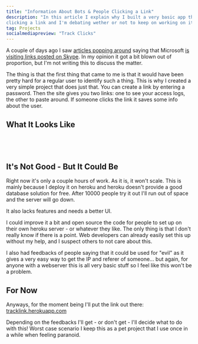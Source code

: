```yaml
---
title: "Information About Bots & People Clicking a Link"
description: "In this article I explain why I built a very basic app that lets you know who is
clicking a link and I'm debating wether or not to keep on working on it."
tag: Projects
socialmediapreview: "Track Clicks"
---
```


A couple of days ago I saw
[articles popping around](http://www.zdnet.com/is-microsoft-reading-your-skype-instant-messages-7000015388/)
saying that Microsoft
[is visiting links posted on Skype](http://www.h-online.com/security/news/item/Skype-with-care-Microsoft-is-reading-everything-you-write-1862870.html). In my opinion it got a bit blown out of proportion, but I'm
not writing this to discuss the matter.

The thing is that the first thing that came to me is that it would have
been pretty hard for a regular user to identify such a thing.
This is why I created a very simple project that does just that.
You can create a link by entering a password. Then the site gives you
two links: one to see your access logs, the other to paste around.
If someone clicks the link it saves some info about the user.

## What It Looks Like

<img src='/assets/blog/t1.png' alt='' style='margin:20px auto; display: block'/>

<img src='/assets/blog/t2.png' alt='' style='margin:20px auto; display: block'/>

<img src='/assets/blog/t3.png' alt='' style='margin:20px auto; display: block'/>

## It's Not Good - But It Could Be

Right now it's only a couple hours of work. As it is, it won't scale.
This is mainly because I deploy it on heroku and heroku doesn't provide a good
database solution for free. After 10000 people try it out I'll run out
of space and the server will go down.

It also lacks features and needs a better UI.

I could improve it a bit and open source the code for people to set up on
their own heroku server - or whatever they like. The only thing is that
I don't really know if there is a point. Web developers can already
easily set this up without my help, and I suspect others to not care about this.

I also had feedbacks of people saying that it could be used for "evil" as
it gives a very easy way to get the IP and referer of someone... but
again, for anyone with a webserver this is all very basic stuff so I
feel like this won't be a problem.

## For Now

Anyways, for the moment being I'll put the link out there:
[tracklink.herokuapp.com](http://tracklink.herokuapp.com)

Depending on the feedbacks I'll get - or don't get - I'll decide what to
do with this! Worst case scenario I keep this as a pet project that I
use once in a while when feeling paranoid.
